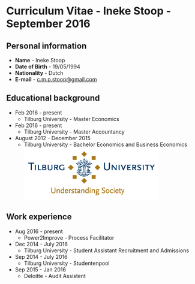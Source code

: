 # Curriculum Vitae - Ineke Stoop - September 2016 

## Personal information
-  **Name** - Ineke Stoop
- **Date of Birth** - 19/05/1994
- **Nationality** - Dutch
- **E-mail** - c.m.p.stoop@gmail.com

## Educational background
- Feb 2016 - present 
  * Tilburg University - Master Economics
- Feb 2016 - present
  * Tilburg University - Master Accountancy 
- August 2012 - December 2015
  * Tilburg University - Bachelor Economics and Business Economics 
  ![alt text](https://github.com/InekeStoop/assignments/blob/master/uvt%20logo.png)

## Work experience 
- Aug 2016 - present
  * Power2Improve - Process Facilitator 
- Dec 2014 - July 2016
  * Tilburg University - Student Assistant Recruitment and Admissions
- Sep 2014 - July 2016 
  * Tilburg University - Studentenpool
- Sep 2015 - Jan 2016 
  * Deloitte - Audit Assistent 

